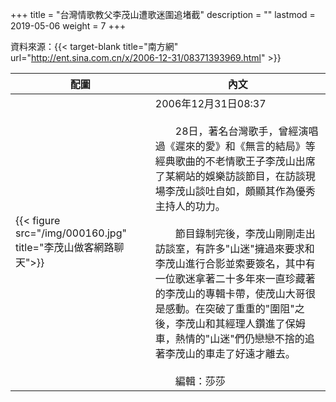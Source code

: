 +++
title = "台灣情歌教父李茂山遭歌迷圍追堵截"
description = ""
lastmod = 2019-05-06
weight = 7
+++

資料來源：{{< target-blank title="南方網" url="http://ent.sina.com.cn/x/2006-12-31/08371393969.html" >}}

配圖  | 內文 
--------------|-------
{{< figure src="/img/000160.jpg" title="李茂山做客網路聊天">}}|2006年12月31日08:37<br><br>　　28日，著名台灣歌手，曾經演唱過《遲來的愛》和《無言的結局》等經典歌曲的不老情歌王子李茂山出席了某網站的娛樂訪談節目，在訪談現場李茂山談吐自如，頗顯其作為優秀主持人的功力。<br><br>　　節目錄制完後，李茂山剛剛走出訪談室，有許多"山迷"擁過來要求和李茂山進行合影並索要簽名，其中有一位歌迷拿著二十多年來一直珍藏著的李茂山的專輯卡帶，使茂山大哥很是感動。在突破了重重的"圍阻"之後，李茂山和其經理人鑽進了保姆車，熱情的"山迷"們仍戀戀不捨的追著李茂山的車走了好遠才離去。<br><br>　　編輯：莎莎
